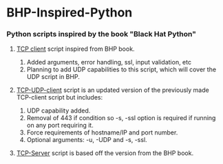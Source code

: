 # BHP-Inspired-Python
### Python scripts inspired by the book "Black Hat Python" 

1. [TCP client](https://github.com/MRCyberBlog/BHP-Inspired-Python/blob/main/tcp-client.py) script inspired from BHP book.
   1. Added arguments, error handling, ssl, input validation, etc
   2. Planning to add UDP capabilities to this script, which will cover the UDP script in BHP.

2. [TCP-UDP-client](https://github.com/MRCyberBlog/BHP-Inspired-Python/blob/main/TCP-UDP-client.py) script is an updated version of the previously made TCP-client script but includes:
   1. UDP capability added.
   2. Removal of 443 if condition so -s, -ssl option is required if running on any port requiring it.
   3. Force requirements of hostname/IP and port number.
   4. Optional arguments: -u, -UDP and -s, -ssl.

3. [TCP-Server](https://github.com/MRCyberBlog/BHP-Inspired-Python/blob/main/tcp-server.py) script is based off the version from the BHP book.